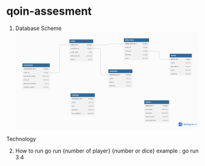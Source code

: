 # qoin-assesment

1. Database Scheme
![alt text](https://github.com/zhorahmatt/qoin-assesment/blob/main/food-app-schema.png?raw=true)

Technology


2. How to run
    go run {number of player} {number or dice}
    example : go run 3 4